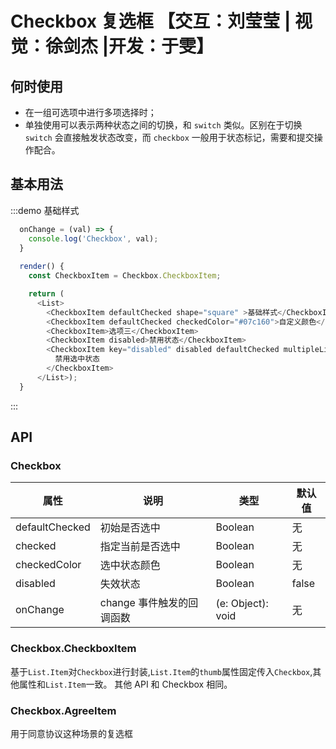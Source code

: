 # Checkbox 复选框 【交互：刘莹莹 | 视觉：徐剑杰 |开发：于雯】

## 何时使用

- 在一组可选项中进行多项选择时；
- 单独使用可以表示两种状态之间的切换，和 `switch` 类似。区别在于切换 `switch` 会直接触发状态改变，而 `checkbox` 一般用于状态标记，需要和提交操作配合。

## 基本用法

:::demo 基础样式

```js
  onChange = (val) => {
    console.log('Checkbox', val);
  }
  
  render() {
    const CheckboxItem = Checkbox.CheckboxItem;

    return (
      <List>
        <CheckboxItem defaultChecked shape="square" >基础样式</CheckboxItem>
        <CheckboxItem defaultChecked checkedColor="#07c160">自定义颜色</CheckboxItem>
        <CheckboxItem>选项三</CheckboxItem>
        <CheckboxItem disabled>禁用状态</CheckboxItem>
        <CheckboxItem key="disabled" disabled defaultChecked multipleLine>
          禁用选中状态
        </CheckboxItem>
      </List>);
  }
```
:::



## API

### Checkbox

|属性 | 说明 | 类型 | 默认值|
|----|-----|------|------|
| defaultChecked  |  初始是否选中  | Boolean   | 无  |
| checked         |   指定当前是否选中   | Boolean  | 无  |
| checkedColor    |   选中状态颜色   | Boolean  | 无  |
| disabled        |    失效状态    | Boolean |  false  |
| onChange        | change 事件触发的回调函数 | (e: Object): void |   无  |

### Checkbox.CheckboxItem

基于`List.Item`对`Checkbox`进行封装,`List.Item`的`thumb`属性固定传入`Checkbox`,其他属性和`List.Item`一致。
其他 API 和 Checkbox 相同。

### Checkbox.AgreeItem

用于同意协议这种场景的复选框
